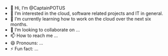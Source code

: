 - 👋 Hi, I’m @CaptainPOTUS
- 👀 I’m interested in the cloud, software related projects and IT in general.
- 🌱 I’m currently learning how to work on the cloud over the next six months.
- 💞️ I’m looking to collaborate on ...
- 📫 How to reach me ...
- 😄 Pronouns: ...
- ⚡ Fun fact: ...

<!---
CaptainPOTUS/CaptainPOTUS is a ✨ special ✨ repository because its `README.md` (this file) appears on your GitHub profile.
You can click the Preview link to take a look at your changes.
--->
